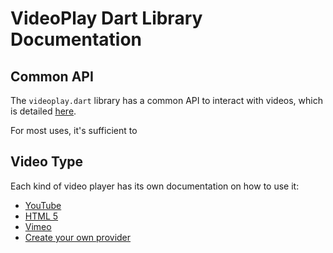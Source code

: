 # VideoPlay Dart Library Documentation

## Common API

The `videoplay.dart` library has a common API to interact with videos, which
is detailed [here](common.md).

For most uses, it's sufficient to 


## Video Type

Each kind of video player has its own documentation on how to use it:

* [YouTube](youtube.md)
* [HTML 5](html5.md)
* [Vimeo](vimeo.md)
* [Create your own provider](extend.md)
